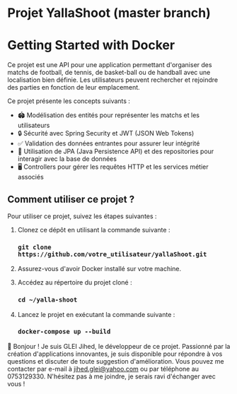 # Projet YallaShoot (master branch)
# Getting Started with Docker

Ce projet est une API pour une application permettant d'organiser des matchs de football, de tennis, de basket-ball ou de handball avec une localisation bien définie. Les utilisateurs peuvent rechercher et rejoindre des parties en fonction de leur emplacement. 

Ce projet présente les concepts suivants :
- 🏟️ Modélisation des entités pour représenter les matchs et les utilisateurs
- 🔒 Sécurité avec Spring Security et JWT (JSON Web Tokens)
- ✅ Validation des données entrantes pour assurer leur intégrité
- 💾 Utilisation de JPA (Java Persistence API) et des repositories pour interagir avec la base de données
- 🖥️ Controllers pour gérer les requêtes HTTP et les services métier associés

## Comment utiliser ce projet ?

Pour utiliser ce projet, suivez les étapes suivantes :

1. Clonez ce dépôt en utilisant la commande suivante :
   ### `git clone https://github.com/votre_utilisateur/yallaShoot.git`

2. Assurez-vous d'avoir Docker installé sur votre machine.

3. Accédez au répertoire du projet cloné :
   ### `cd ~/yalla-shoot`

4. Lancez le projet en exécutant la commande suivante :
   ### `docker-compose up --build`

👋 Bonjour ! Je suis GLEI Jihed, le développeur de ce projet. Passionné par la création d'applications innovantes, je suis disponible pour répondre à vos questions et discuter de toute suggestion d'amélioration. Vous pouvez me contacter par e-mail à jihed.glei@yahoo.com ou par téléphone au 0753129330. N'hésitez pas à me joindre, je serais ravi d'échanger avec vous !
